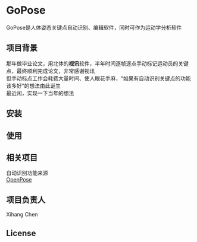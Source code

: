 # GoPose
GoPose是人体姿态关键点自动识别、编辑软件，同时可作为运动学分析软件  
## 项目背景
那年做毕业论文，用北体的**视讯**软件，半年时间逐帧逐点手动标记运动员的关键点，最终顺利完成论文，非常感谢视讯  
但手动标点工作会耗费大量时间、使人眼花手麻，“如果有自动识别关键点的功能该多好”的想法由此诞生  
最近闲，实现一下当年的想法  
## 安装

## 使用

## 相关项目
自动识别功能来源  
[OpenPose](https://github.com/CMU-Perceptual-Computing-Lab/openpose)
## 项目负责人
Xihang Chen
## License
